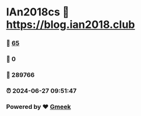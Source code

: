 # IAn2018cs :link: https://blog.ian2018.club 
### :page_facing_up: [65](https://blog.ian2018.club/tag.html) 
### :speech_balloon: 0 
### :hibiscus: 289766 
### :alarm_clock: 2024-06-27 09:51:47 
### Powered by :heart: [Gmeek](https://github.com/Meekdai/Gmeek)
